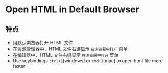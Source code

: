 # Open HTML in Default Browser

## 特点
- 用默认浏览器打开 HTML 文件
- 在资源管理器中，HTML 文件右键显示 `在浏览器中打开` 菜单
- 在编辑器中，HTML 文件右键显示 `在浏览器中打开` 菜单
- Use keybindings `ctrl+1`[windows] or `cmd+1`[mac] to open html file more faster
